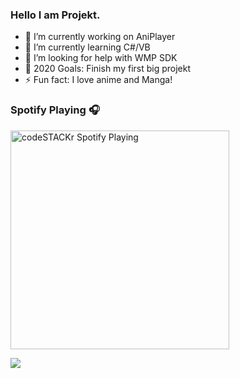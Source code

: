 ### Hello I am Projekt.

- 🔭 I’m currently working on AniPlayer
- 🌱 I’m currently learning C#/VB
- 🤔 I’m looking for help with WMP SDK
- 🥅 2020 Goals: Finish my first big projekt
- ⚡ Fun fact: I love anime and Manga!

### Spotify Playing 🎧

[<img src="https://now-playing-codestackr.vercel.app/api/spotify-playing" alt="codeSTACKr Spotify Playing" width="350" />](https://open.spotify.com/artist/7CSdLmKke7VFyb0ZJfl3W1)

<img src="https://github-readme-stats.vercel.app/api?username=Projekt-Dev&&show_icons=true&title_color=dc143c&icon_color=dc143c&text_color=FFFFFF&bg_color=161616">
